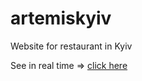 # artemiskyiv
Website for restaurant in Kyiv

See in real time => [click here](https://ycarpenter.github.io/artemiskyiv/)

